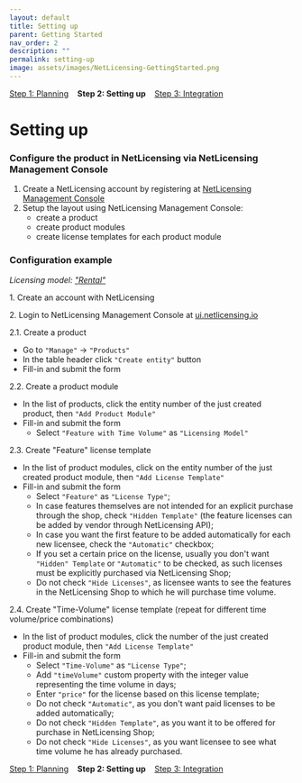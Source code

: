 ```yaml
---
layout: default
title: Setting up
parent: Getting Started
nav_order: 2
description: ""
permalink: setting-up
image: assets/images/NetLicensing-GettingStarted.png
---
```


[Step 1: Planning](planning) &nbsp;&nbsp; **Step 2: Setting up** &nbsp;&nbsp; [Step 3: Integration](integration)

Setting up
==========

### Configure the product in NetLicensing via NetLicensing Management Console

1.  Create a NetLicensing account by registering
    at <a href="https://ui.netlicensing.io" class="external-link">NetLicensing Management Console</a>
2.  Setup the layout using NetLicensing Management Console:
    -   create a product
    -   create product modules
    -   create license templates for each product module

### Configuration example

*Licensing model:
["](rental)[Rental](rental)["](rental)*

1\. Create an account with NetLicensing

2\. Login to NetLicensing Management Console at
<a href="https://ui.netlicensing.io" class="external-link">ui.netlicensing.io</a>

2.1. Create a product

-   Go to `"Manage"` -\> `"Products"`
-   In the table header click `"Create entity"` button
-   Fill-in and submit the form

2.2. Create a product module

-   In the list of products, click the entity number of the just created
    product, then `"Add Product Module"`
-   Fill-in and submit the form
    -   Select `"Feature with Time Volume"` as `"Licensing Model"`

2.3. Create "Feature" license template

-   In the list of product modules, click on the entity number of the
    just created product module, then `"Add License Template"`
-   Fill-in and submit the form
    -   Select `"Feature"` as `"License Type"`;
    -   In case features themselves are not intended for an explicit
        purchase through the shop, check `"Hidden Template"` (the
        feature licenses can be added by vendor through NetLicensing
        API);
    -   In case you want the first feature to be added automatically for
        each new licensee, check the `"Automatic"` checkbox;
    -   If you set a certain price on the license, usually you don't
        want `"Hidden" Template` or `"Automatic"` to be checked, as such
        licenses must be explicitly purchased via NetLicensing Shop;
    -   Do not check `"Hide Licenses"`, as licensee wants to see the
        features in the NetLicensing Shop to which he will purchase time
        volume.

2.4. Create "Time-Volume" license template (repeat for different time
volume/price combinations)

-   In the list of product modules, click the number of the just created
    product module, then `"Add License Template"`
-   Fill-in and submit the form
    -   Select `"Time-Volume"` as `"License Type"`;
    -   Add `"timeVolume"` custom property with the integer value
        representing the time volume in days;
    -   Enter `"price"` for the license based on this license template;
    -   Do not check `"Automatic"`, as you don't want paid licenses to
        be added automatically;
    -   Do not check `"Hidden Template"`, as you want it to be offered
        for purchase in NetLicensing Shop;
    -   Do not check `"Hide Licenses"`, as you want licensee to see what
        time volume he has already purchased.

[Step 1: Planning](planning) &nbsp;&nbsp; **Step 2: Setting up** &nbsp;&nbsp; [Step 3: Integration](integration)
